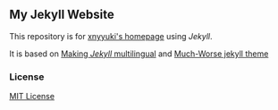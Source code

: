 ## My Jekyll Website

This repository is for [xnyyuki's homepage](https://xnyyuki.github.io/) using *Jekyll*.

It is based on [Making *Jekyll* multilingual](https://www.sylvaindurand.org/making-jekyll-multilingual/) and [Much-Worse jekyll theme](https://github.com/gchauras/much-worse-jekyll-theme/)

### License

[MIT License](https://opensource.org/licenses/MIT)
